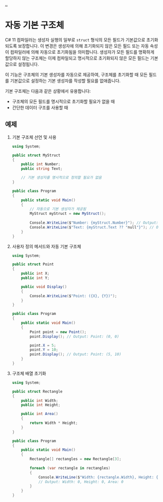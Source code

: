 [..](../README.md)

# 자동 기본 구조체

C# 11 컴파일러는 생성자 실행의 일부로 `struct` 형식의 모든 필드가 기본값으로 초기화되도록 보장합니다. 
이 변경은 생성자에 의해 초기화되지 않은 모든 필드 또는 자동 속성이 컴파일러에 의해 자동으로 초기화됨을 의미합니다. 
생성자가 모든 필드를 명확하게 할당하지 않는 구조체는 이제 컴파일되고 명시적으로 초기화되지 않은 모든 필드는 기본값으로 설정됩니다.

이 기능은 구조체의 기본 생성자를 자동으로 제공하여, 구조체를 초기화할 때 모든 필드를 기본값으로 설정하는 기본 생성자를 작성할 필요를 없애줍니다.

기본 구조체는 다음과 같은 상황에서 유용합니다:
- 구조체의 모든 필드를 명시적으로 초기화할 필요가 없을 때
- 간단한 데이터 구조를 사용할 때

## 예제

1. 기본 구조체 선언 및 사용
    ```cs
    using System;

    public struct MyStruct
    {
        public int Number;
        public string Text;

        // 기본 생성자를 명시적으로 정의할 필요가 없음
    }

    public class Program
    {
        public static void Main()
        {
            // 자동으로 기본 생성자가 제공됨
            MyStruct myStruct = new MyStruct();
            
            Console.WriteLine($"Number: {myStruct.Number}"); // Output: Number: 0
            Console.WriteLine($"Text: {myStruct.Text ?? "null"}"); // Output: Text: null
        }
    }
    ```

2. 사용자 정의 메서드와 자동 기본 구조체
    ```cs
    using System;

    public struct Point
    {
        public int X;
        public int Y;

        public void Display()
        {
            Console.WriteLine($"Point: ({X}, {Y})");
        }
    }

    public class Program
    {
        public static void Main()
        {
            Point point = new Point();
            point.Display(); // Output: Point: (0, 0)

            point.X = 5;
            point.Y = 10;
            point.Display(); // Output: Point: (5, 10)
        }
    }
    ```

3. 구조체 배열 초기화
    ```cs
    using System;

    public struct Rectangle
    {
        public int Width;
        public int Height;

        public int Area()
        {
            return Width * Height;
        }
    }

    public class Program
    {
        public static void Main()
        {
            Rectangle[] rectangles = new Rectangle[3];
            
            foreach (var rectangle in rectangles)
            {
                Console.WriteLine($"Width: {rectangle.Width}, Height: {rectangle.Height}, Area: {rectangle.Area()}");
                // Output: Width: 0, Height: 0, Area: 0
            }
        }
    }
    ```
